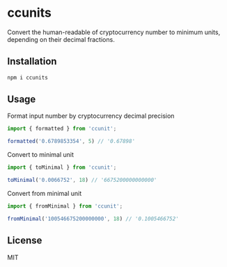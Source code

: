 # ccunits
Convert the human-readable of cryptocurrency number  to minimum units, depending on their decimal fractions.

## Installation

```bash
npm i ccunits
```

## Usage

Format input number by cryptocurrency decimal precision
```js
import { formatted } from 'ccunit';

formatted('0.6789853354', 5) // '0.67898'
```

Convert to minimal unit
```js
import { toMinimal } from 'ccunit';

toMinimal('0.0066752', 18) // '6675200000000000'
```

Convert from minimal unit
```js
import { fromMinimal } from 'ccunit';

fromMinimal('100546675200000000', 18) // '0.1005466752'
```

## License

MIT
